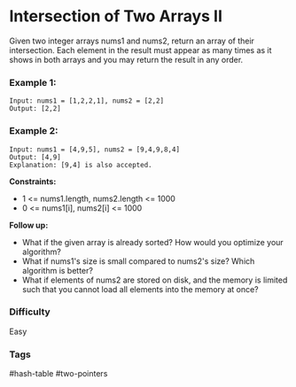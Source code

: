 # Intersection of Two Arrays II

Given two integer arrays nums1 and nums2, return an array of their intersection. Each element in the result must appear as many times as it shows in both arrays and you may return the result in any order.

### Example 1:

```
Input: nums1 = [1,2,2,1], nums2 = [2,2]
Output: [2,2]
```

### Example 2:

```
Input: nums1 = [4,9,5], nums2 = [9,4,9,8,4]
Output: [4,9]
Explanation: [9,4] is also accepted.
```

**Constraints:**

-   1 <= nums1.length, nums2.length <= 1000
-   0 <= nums1[i], nums2[i] <= 1000

**Follow up:**

-   What if the given array is already sorted? How would you optimize your algorithm?
-   What if nums1's size is small compared to nums2's size? Which algorithm is better?
-   What if elements of nums2 are stored on disk, and the memory is limited such that you cannot load all elements into the memory at once?

### Difficulty

Easy

### Tags

#hash-table #two-pointers
